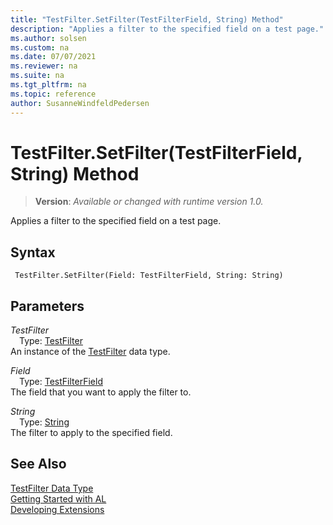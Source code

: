 ```yaml
---
title: "TestFilter.SetFilter(TestFilterField, String) Method"
description: "Applies a filter to the specified field on a test page."
ms.author: solsen
ms.custom: na
ms.date: 07/07/2021
ms.reviewer: na
ms.suite: na
ms.tgt_pltfrm: na
ms.topic: reference
author: SusanneWindfeldPedersen
---
```

[//]: # (START>DO_NOT_EDIT)
[//]: # (IMPORTANT:Do not edit any of the content between here and the END>DO_NOT_EDIT.)
[//]: # (Any modifications should be made in the .xml files in the ModernDev repo.)
# TestFilter.SetFilter(TestFilterField, String) Method
> **Version**: _Available or changed with runtime version 1.0._

Applies a filter to the specified field on a test page.


## Syntax
```AL
 TestFilter.SetFilter(Field: TestFilterField, String: String)
```
## Parameters
*TestFilter*  
&emsp;Type: [TestFilter](testfilter-data-type.md)  
An instance of the [TestFilter](testfilter-data-type.md) data type.  

*Field*  
&emsp;Type: [TestFilterField](../testfilterfield/testfilterfield-data-type.md)  
The field that you want to apply the filter to.
          
*String*  
&emsp;Type: [String](../string/string-data-type.md)  
The filter to apply to the specified field.
          



[//]: # (IMPORTANT: END>DO_NOT_EDIT)
## See Also
[TestFilter Data Type](testfilter-data-type.md)  
[Getting Started with AL](../../devenv-get-started.md)  
[Developing Extensions](../../devenv-dev-overview.md)